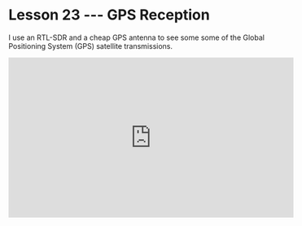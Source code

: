 # Lesson 23 --- GPS Reception

I use an RTL-SDR and a cheap GPS antenna to see some some of the Global Positioning System (GPS) satellite transmissions.

<iframe width="560" height="315" src="https://www.youtube.com/embed/4YO1XSVMtqI" title="YouTube video player" frameborder="0" allow="accelerometer; autoplay; clipboard-write; encrypted-media; gyroscope; picture-in-picture" allowfullscreen></iframe>


